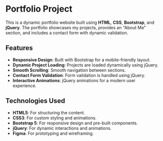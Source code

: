 # Portfolio Project

This is a dynamic portfolio website built using **HTML**, **CSS**, **Bootstrap**, and **jQuery**. The portfolio showcases my projects, provides an "About Me" section, and includes a contact form with dynamic validation.

## Features

- **Responsive Design**: Built with Bootstrap for a mobile-friendly layout.
- **Dynamic Project Loading**: Projects are loaded dynamically using jQuery.
- **Smooth Scrolling**: Smooth navigation between sections.
- **Contact Form Validation**: Form validation is handled using jQuery.
- **Interactive Animations**: jQuery animations for a modern user experience.

## Technologies Used

- **HTML5**: For structuring the content.
- **CSS3**: For custom styling and animations.
- **Bootstrap 5**: For responsive design and pre-built components.
- **jQuery**: For dynamic interactions and animations.
- **Figma**: For prototyping and wireframing.

